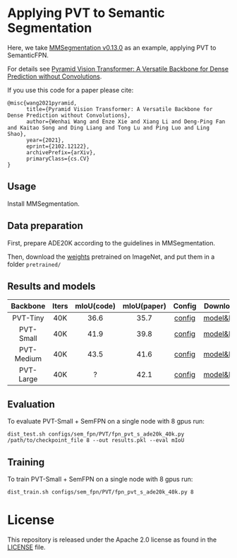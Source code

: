 # Applying PVT to Semantic Segmentation

Here, we take [MMSegmentation v0.13.0](https://github.com/open-mmlab/mmsegmentation/tree/v0.13.0) as an example, applying PVT to SemanticFPN.

For details see [Pyramid Vision Transformer: A Versatile Backbone for Dense Prediction without Convolutions](https://arxiv.org/pdf/2102.12122.pdf). 

If you use this code for a paper please cite:

```
@misc{wang2021pyramid,
      title={Pyramid Vision Transformer: A Versatile Backbone for Dense Prediction without Convolutions}, 
      author={Wenhai Wang and Enze Xie and Xiang Li and Deng-Ping Fan and Kaitao Song and Ding Liang and Tong Lu and Ping Luo and Ling Shao},
      year={2021},
      eprint={2102.12122},
      archivePrefix={arXiv},
      primaryClass={cs.CV}
}
```


## Usage

Install MMSegmentation.


## Data preparation

First, prepare ADE20K according to the guidelines in MMSegmentation.

Then, download the [weights](https://github.com/whai362/PVT/blob/main/README.md) pretrained on ImageNet, and put them in a folder `pretrained/`

## Results and models

|    Backbone     | Iters | mIoU(code) | mIoU(paper) | Config | Download  |
| :-------------: | :-----: | :-----: | :------: | :------------: | :----: |
|    PVT-Tiny     | 40K | 36.6    | 35.7 |  [config](https://github.com/whai362/PVT/blob/main/segmentation/configs/sem_fpn/PVT/fpn_pvt_t_ade20k_40k.py)  | [model&log](https://drive.google.com/drive/folders/18O7n7vi9WzD9DkuHFvFZSF31QVaKZ4AS?usp=sharing) |
|    PVT-Small    | 40K | 41.9    | 39.8 |  [config](https://github.com/whai362/PVT/blob/main/segmentation/configs/sem_fpn/PVT/fpn_pvt_s_ade20k_40k.py)  | [model&log](https://drive.google.com/drive/folders/18O7n7vi9WzD9DkuHFvFZSF31QVaKZ4AS?usp=sharing) |
|    PVT-Medium   | 40K | 43.5    | 41.6 |  [config](https://github.com/whai362/PVT/blob/main/segmentation/configs/sem_fpn/PVT/fpn_pvt_m_ade20k_40k.py)  | [model&log](https://drive.google.com/drive/folders/18O7n7vi9WzD9DkuHFvFZSF31QVaKZ4AS?usp=sharing) |
|    PVT-Large    | 40K | ?    | 42.1 |  [config](https://github.com/whai362/PVT/blob/main/segmentation/configs/sem_fpn/PVT/fpn_pvt_l_ade20k_40k.py)  | [model&log](https://drive.google.com/drive/folders/18O7n7vi9WzD9DkuHFvFZSF31QVaKZ4AS?usp=sharing) |

## Evaluation
To evaluate PVT-Small + SemFPN on a single node with 8 gpus run:
```
dist_test.sh configs/sem_fpn/PVT/fpn_pvt_s_ade20k_40k.py /path/to/checkpoint_file 8 --out results.pkl --eval mIoU
```


## Training
To train PVT-Small + SemFPN on a single node with 8 gpus run:

```
dist_train.sh configs/sem_fpn/PVT/fpn_pvt_s_ade20k_40k.py 8
```

# License
This repository is released under the Apache 2.0 license as found in the [LICENSE](LICENSE) file.
